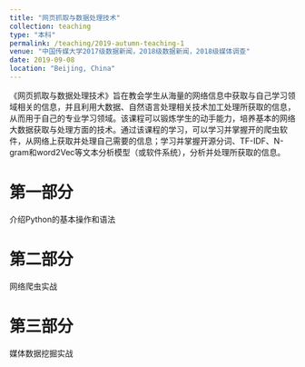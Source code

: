 ```yaml
---
title: "网页抓取与数据处理技术"
collection: teaching
type: "本科"
permalink: /teaching/2019-autumn-teaching-1
venue: "中国传媒大学2017级数据新闻，2018级数据新闻，2018级媒体调查"
date: 2019-09-08
location: "Beijing, China"
---
```


《网页抓取与数据处理技术》旨在教会学生从海量的网络信息中获取与自己学习领域相关的信息，并且利用大数据、自然语言处理相关技术加工处理所获取的信息，从而用于自己的专业学习领域。该课程可以锻炼学生的动手能力，培养基本的网络大数据获取与处理方面的技术。通过该课程的学习，可以学习并掌握开的爬虫软件，从网络上获取并处理自己需要的信息；学习并掌握开源分词、TF-IDF、N-gram和word2Vec等文本分析模型（或软件系统），分析并处理所获取的信息。

第一部分
======

介绍Python的基本操作和语法

第二部分
======

网络爬虫实战

第三部分
======

媒体数据挖掘实战
